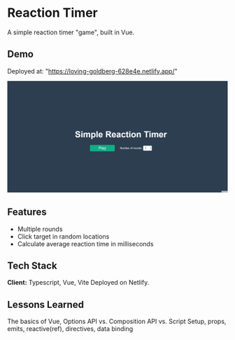 # Reaction Timer

A simple reaction timer "game", built in Vue.

## Demo

Deployed at: "https://loving-goldberg-628e4e.netlify.app/"

![Demo](reaction-timer.gif)

## Features

- Multiple rounds
- Click target in random locations
- Calculate average reaction time in milliseconds

## Tech Stack

**Client:** Typescript, Vue, Vite
Deployed on Netlify.

## Lessons Learned

The basics of Vue, Options API vs. Composition API vs. Script Setup, props, emits, reactive(ref), directives, data binding
